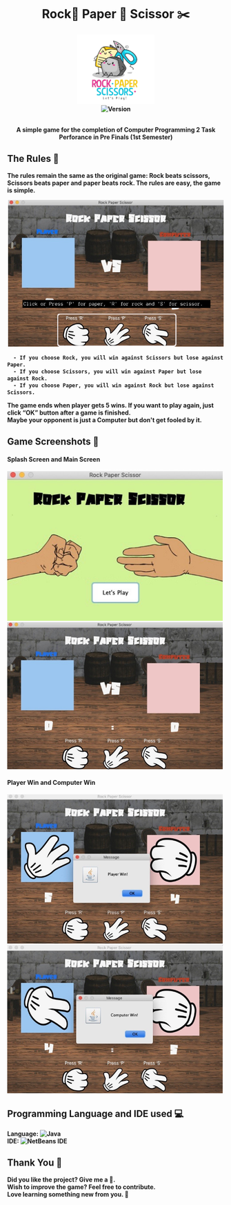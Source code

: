 <!--Logo not mine Credits to brandsbysam (link:https://logopond.com/brandsbysam/showcase/detail/271676)-->
<h1 align=center>
  Rock🗿 Paper 📄 Scissor ✂️
</h1>
<h4 align=center>
    <img src="https://github.com/nickichann01/Simple-Game/blob/master/logo.png" width="180" height="160">
    <br>
    <img alt="Version" src="https://img.shields.io/static/v1?label=Version&message=1.0&logoColor=white&color=yellow&style=for-the-badge">
    <br>
  
  <b><br>A simple game for the completion of <b>Computer Programming 2 Task Perforance in Pre Finals</b> (1st Semester)<b></br>
</h4>
  
## **The Rules 📜**
The rules remain the same as the original game: Rock beats scissors, Scissors beats paper and paper beats rock.
  The rules are easy, the game is simple.
  
  <p align=center>
    <img src="https://github.com/nickichann01/Simple-Game/blob/master/1st.jpg" width="500">
  </p>
  
      - If you choose Rock, you will win against Scissors but lose against Paper.
      - If you choose Scissors, you will win against Paper but lose against Rock.
      - If you choose Paper, you will win against Rock but lose against Scissors.

  The game ends when player gets 5 wins. If you want to play again, just click “OK” button after a game is finished.<br>
  Maybe your opponent is just a Computer but don't get fooled by it. 

 ## **Game Screenshots 📸**
  #### Splash Screen and Main Screen
  <img src="https://github.com/nickichann01/Simple-Game/blob/master/Opening.jpeg" width="500">
  <img src="https://github.com/nickichann01/Simple-Game/blob/master/MainScreen.jpeg" width="500"><br>
  
  #### Player Win and Computer Win
  <img src="https://github.com/nickichann01/Simple-Game/blob/master/PlayerWin.jpeg" width="500">
  <img src="https://github.com/nickichann01/Simple-Game/blob/master/Computer%20win.jpeg" width="500"><br>
  
  
## **Programming Language and IDE used 💻**
  Language: ![Java](https://img.shields.io/badge/java-%23ED8B00.svg?style=for-the-badge&logo=java&logoColor=white)<br>
  IDE: ![NetBeans IDE](https://img.shields.io/badge/NetBeansIDE-1B6AC6.svg?style=for-the-badge&logo=apache-netbeans-ide&logoColor=white)
  
## **Thank You 🤗**
  Did you like the project? Give me a 🌟.<br>
  Wish to improve the game? Feel free to contribute.<br>
  Love learning something new from you. 🤗
